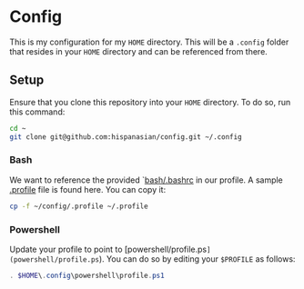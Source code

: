 # Config

This is my configuration for my `HOME` directory. This will be a `.config` folder that resides in your `HOME` directory and can be referenced from there.

## Setup

Ensure that you clone this repository into your `HOME` directory. To do so, run this command:

```bash
cd ~
git clone git@github.com:hispanasian/config.git ~/.config
```

### Bash

We want to reference the provided `[bash/.bashrc](bash/.bashrc) in our profile. A sample [.profile](.profile) file is found here. You can copy it:

```bash
cp -f ~/config/.profile ~/.profile
```

### Powershell

Update your profile to point to [powershell/profile.ps`](powershell/profile.ps`). You can do so by editing your `$PROFILE` as follows:

```powershell
. $HOME\.config\powershell\profile.ps1
```